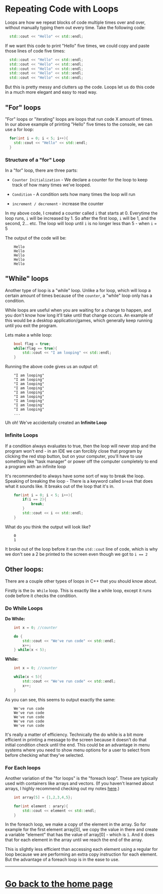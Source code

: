 # Repeating Code with Loops

Loops are how we repeat blocks of code multiple times over and over, without manually typing them out every time. Take the following code:

```c++
  std::cout << "Hello" << std::endl;
```

If we want this code to print "Hello" five times, we could copy and paste those lines of code five times:

```c++
  std::cout << "Hello" << std::endl;
  std::cout << "Hello" << std::endl;
  std::cout << "Hello" << std::endl;
  std::cout << "Hello" << std::endl;
  std::cout << "Hello" << std::endl;
```

But this is pretty messy and clutters up the code. Loops let us do this code in a much more elegant and easy to read way.

## "For" loops

"For" loops or "iterating" loops are loops that run code X amount of times. In our above example of printing "Hello" five times to the console, we can use a for loop:

```c++
  for(int i = 0; i < 5; i++){
    std::cout << "Hello" << std::endl;
  }
```

### Structure of a "for" Loop

In a "for" loop, there are three parts:

- `Counter Initialization` - We declare a counter for the loop to keep track of how many times we've looped.

- `Condition` - A condition sets how many times the loop will run

- `increment / decrement` - increase the counter

In my above code, I created a counter called `i` that starts at 0. Everytime the loop runs, `i` will be increased by 1. So after the first loop, `i` will be 1, and the second, 2... etc. The loop will loop until `i` is no longer less than 5 - when `i` = 5

The output of the code will be:
```
    Hello
    Hello
    Hello
    Hello
    Hello
```

## "While" loops

Another type of loop is a "while" loop. Unlike a for loop, which will loop a certain amount of times because of the `counter`, a "while" loop only has a condition.

While loops are useful when you are waiting for a change to happen, and you don't know how long it'll take until that change occurs. An example of this would be a desktop application/games, which generally keep running until you exit the program.

Lets make a while loop:

```c++
    bool flag = true;
    while(flag == true){
        std::cout << "I am looping" << std::endl;
    }
```

Running the above code gives us an output of:

```
    "I am looping"
    "I am looping"
    "I am looping"
    "I am looping"
    "I am looping"
    "I am looping"
    "I am looping"
    "I am looping"
    "I am looping"
    ...
```

Uh oh! We've accidentally created an **Infinite Loop**

### Infinite Loops

If a condition always evaluates to true, then the loop will never stop and the program won't end - in an IDE we can forcibly close that program by clicking the red stop button, but on your computer, you'll have to use something like "task manager" or power off the computer completely to end a program with an infinite loop

It's recommended to always have some sort of way to break the loop. Speaking of breaking the loop - There is a keyword called `break` that does what it sounds like. It breaks out of the loop that it's in.

```c++
    for(int i = 0; i < 5; i++){
        if(i == 2){
            break;
        }
        std::cout << i << std::endl;
    }
```

What do you think the output will look like? 

```
    0
    1
```

It broke out of the loop before it ran the `std::cout` line of code, which is why we don't see a 2 be printed to the screen even though we got to `i == 2`

## Other loops:

There are a couple other types of loops in C++ that you should know about.

Firstly is the `Do While` loop. This is exactly like a while loop, except it runs code before it checks the condition. 

### Do While **Loops**
**Do While:**

```c++
    int x = 0; //counter

    do {
        std::cout << "We've run code" << std::endl;
        x++;
    } while(x < 5);
```

**While:**

```c++
    int x = 0; //counter

    while(x < 5){
        std::cout << "We've run code" << std::endl;
        x++;
    }
```

As you can see, this seems to output exactly the same:

```
    We've run code
    We've run code
    We've run code
    We've run code
    We've run code
```

It's really a matter of efficiency. Technically the do while is a bit more efficient in printing a message to the screen because it doesn't do that initial condition check until the end. This could be an advantage in menu systems where you need to show menu options for a user to select from before checking what they've selected.


### For Each loops

Another variation of the "for loops" is the "foreach loop". These are typically used with containers like arrays and vectors. (If you haven't learned about arrays, I highly recommend checking out my notes [here](./Arrays.md).) 

```c++
    int array[5] = {1,2,3,4,5};

    for(int element : arary){
        std::cout << element << std::endl;
    }
```

In the foreach loop, we make a copy of the element in the array. So for example for the first element array[0], we copy the value in there and create a variable "element" that has the value of array[0] - which is `1`. And it does that for each element in the array until we reach the end of the array.

This is slightly less efficient than accessing each element using a regular for loop because we are performing an extra copy instruction for each element. But the advantage of a foreach loop is in the ease to use.

----
# [Go back to the home page](../home.md)
